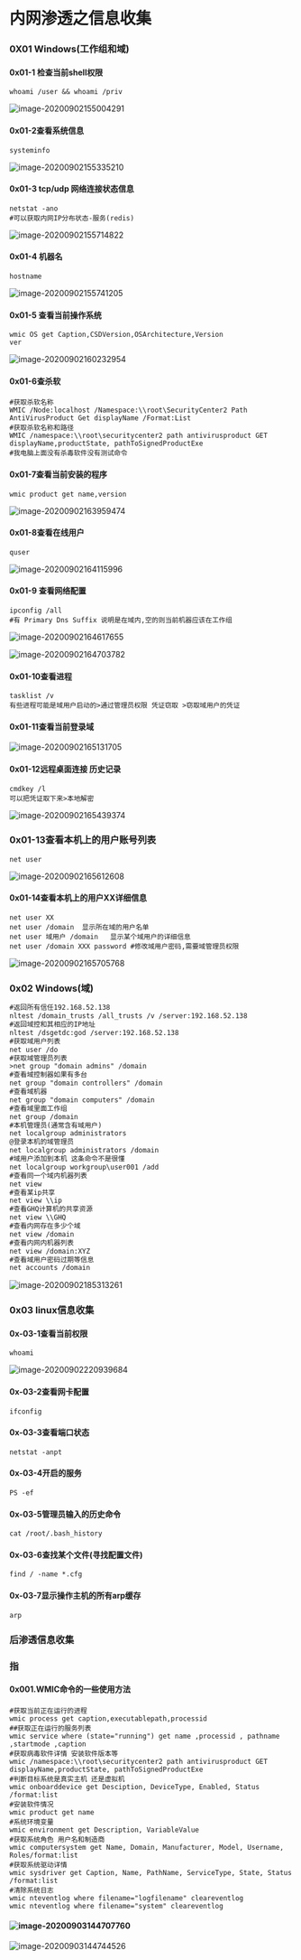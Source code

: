 # 内网渗透之信息收集

### 0X01 Windows(工作组和域)

#### 0x01-1 检查当前shell权限

```
whoami /user && whoami /priv
```

![image-20200902155004291](https://blo-g.oss-cn-beijing.aliyuncs.com/mkdir/image-20200902155004291.png)

#### 0x01-2查看系统信息

```
systeminfo
```

![image-20200902155335210](https://blo-g.oss-cn-beijing.aliyuncs.com/mkdir/image-20200902155335210.png)

#### 0x01-3 tcp/udp 网络连接状态信息

```
netstat -ano
#可以获取内网IP分布状态-服务(redis)
```

![image-20200902155714822](https://blo-g.oss-cn-beijing.aliyuncs.com/mkdir/image-20200902155714822.png)

#### 0x01-4 机器名

```
hostname
```

![image-20200902155741205](https://blo-g.oss-cn-beijing.aliyuncs.com/mkdir/image-20200902155741205.png)

#### 0x01-5 查看当前操作系统

```
wmic OS get Caption,CSDVersion,OSArchitecture,Version
ver
```

![image-20200902160232954](https://blo-g.oss-cn-beijing.aliyuncs.com/mkdir/image-20200902160232954.png)

#### 0x01-6查杀软

```
#获取杀软名称
WMIC /Node:localhost /Namespace:\\root\SecurityCenter2 Path AntiVirusProduct Get displayName /Format:List
#获取杀软名称和路径
WMIC /namespace:\\root\securitycenter2 path antivirusproduct GET displayName,productState, pathToSignedProductExe
#我电脑上面没有杀毒软件没有测试命令
```

#### 0x01-7查看当前安装的程序

```
wmic product get name,version
```

![image-20200902163959474](https://blo-g.oss-cn-beijing.aliyuncs.com/mkdir/image-20200902163959474.png)

#### 0x01-8查看在线用户

```
quser
```

![image-20200902164115996](https://blo-g.oss-cn-beijing.aliyuncs.com/mkdir/image-20200902164115996.png)

#### 0x01-9 查看网络配置

```
ipconfig /all
#有 Primary Dns Suffix 说明是在域内,空的则当前机器应该在工作组
```

![image-20200902164617655](https://blo-g.oss-cn-beijing.aliyuncs.com/mkdir/image-20200902164617655.png)

![image-20200902164703782](https://blo-g.oss-cn-beijing.aliyuncs.com/mkdir/image-20200902164703782.png)

#### 0x01-10查看进程

```
tasklist /v
有些进程可能是域用户启动的>通过管理员权限 凭证窃取 >窃取域用户的凭证

```

#### 0x01-11查看当前登录域

![image-20200902165131705](https://blo-g.oss-cn-beijing.aliyuncs.com/mkdir/image-20200902165131705.png)

#### 0x01-12远程桌面连接 历史记录

```
cmdkey /l
可以把凭证取下来>本地解密
```

![image-20200902165439374](https://blo-g.oss-cn-beijing.aliyuncs.com/mkdir/image-20200902165439374.png)

### 0x01-13查看本机上的用户账号列表

```
net user
```

![image-20200902165612608](https://blo-g.oss-cn-beijing.aliyuncs.com/mkdir/image-20200902165612608.png)

#### 0x01-14查看本机上的用户XX详细信息

```
net user XX
net user /domain  显示所在域的用户名单
net user 域用户 /domain   显示某个域用户的详细信息
net user /domain XXX password #修改域用户密码,需要域管理员权限
```

![image-20200902165705768](https://blo-g.oss-cn-beijing.aliyuncs.com/mkdir/image-20200902165705768.png)

### 0x02 Windows(域)

```txt
#返回所有信任192.168.52.138
nltest /domain_trusts /all_trusts /v /server:192.168.52.138
#返回域控和其相应的IP地址
nltest /dsgetdc:god /server:192.168.52.138
#获取域用户列表
net user /do
#获取域管理员列表
>net group "domain admins" /domain
#查看域控制器如果有多台
net group "domain controllers" /domain
#查看域机器
net group "domain computers" /domain
#查看域里面工作组
net group /domain
#本机管理员(通常含有域用户)
net localgroup administrators
@登录本机的域管理员
net localgroup administrators /domain
#域用户添加到本机 这条命令不是很懂
net localgroup workgroup\user001 /add
#查看同一个域内机器列表
net view
#查看某ip共享
net view \\ip
#查看GHQ计算机的共享资源
net view \\GHQ
#查看内网存在多少个域
net view /domain
#查看内网内机器列表
net view /domain:XYZ
#查看域用户密码过期等信息
net accounts /domain
```

![image-20200902185313261](C:\Users\18532\AppData\Roaming\Typora\typora-user-images\image-20200902185313261.png)

### 0x03 linux信息收集

#### 0x-03-1查看当前权限

```
whoami
```

![image-20200902220939684](https://blo-g.oss-cn-beijing.aliyuncs.com/mkdir/image-20200902220939684.png)

#### 0x-03-2查看网卡配置

```
ifconfig
```

#### 0x-03-3查看端口状态

```
netstat -anpt
```

#### 0x-03-4开启的服务

```
PS -ef
```

#### 0x-03-5管理员输入的历史命令

```
cat /root/.bash_history
```

#### 0x-03-6查找某个文件(寻找配置文件)

```
find / -name *.cfg
```

#### 0x-03-7显示操作主机的所有arp缓存

```
arp
```

### 后渗透信息收集

### 指

#### 0x001.WMIC命令的一些使用方法

```
#获取当前正在运行的进程
wmic process get caption,executablepath,processid
##获取正在运行的服务列表
wmic service where (state="running") get name ,processid , pathname ,startmode ,caption
#获取病毒软件详情 安装软件版本等
wmic /namespace:\\root\securitycenter2 path antivirusproduct GET displayName,productState, pathToSignedProductExe
#判断目标系统是真实主机 还是虚拟机
wmic onboarddevice get Desciption, DeviceType, Enabled, Status /format:list
#安装软件情况
wmic product get name
#系统环境变量
wmic environment get Description, VariableValue
#获取系统角色 用户名和制造商
wmic computersystem get Name, Domain, Manufacturer, Model, Username, Roles/format:list
#获取系统驱动详情
wmic sysdriver get Caption, Name, PathName, ServiceType, State, Status /format:list
#清除系统日志
wmic nteventlog where filename="logfilename" cleareventlog
wmic nteventlog where filename="system" cleareventlog
```

#### ![image-20200903144707760](https://blo-g.oss-cn-beijing.aliyuncs.com/mkdir/image-20200903144707760.png)

![image-20200903144744526](https://blo-g.oss-cn-beijing.aliyuncs.com/mkdir/image-20200903144744526.png)